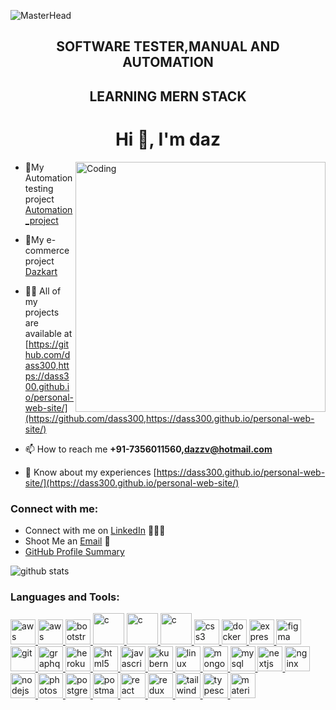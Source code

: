 ![MasterHead](https://synergytopimages.s3.ap-south-1.amazonaws.com/wp-content/uploads/2021/07/06034502/MERN-1-1.png)
<h2 align="center">SOFTWARE TESTER,MANUAL AND AUTOMATION </h2>
<h2 align="center">LEARNING MERN STACK </h2>

<h1 align="center">Hi 👋, I'm daz</h1>


<img align="right" alt="Coding" width="400" src="https://cdn.dribbble.com/users/1162077/screenshots/3848914/programmer.gif">



- 👯My Automation testing project [Automation_project](Automation_project1 )
- 👯My e-commerce project [Dazkart](https://www.dazkart.shop/)

- 👨‍💻 All of my projects are available at [https://github.com/dass300,https://dass300.github.io/personal-web-site/](https://github.com/dass300,https://dass300.github.io/personal-web-site/)

- 📫 How to reach me **+91-7356011560,dazzv@hotmail.com**

- 📄 Know about my experiences [https://dass300.github.io/personal-web-site/](https://dass300.github.io/personal-web-site/)

<h3 align="left">Connect with me:</h3>


 
 - Connect with me on [LinkedIn](https://www.linkedin.com/in/dazz-vettiyil-27479a128/) 👨🏻‍💻
 - Shoot Me an [Email](mailto:dazzv@hotmail.com) 💌
 - [GitHub Profile Summary](https://github.com/dass300)


![github stats](https://github-readme-stats.vercel.app/api?username=dass300&show_icons=true)

<h3 align="left">Languages and Tools:</h3>
<p align="left">
 
 <a href="https://aws.amazon.com" target="_blank" rel="noreferrer"> 
<img src="https://www.vectorlogo.zone/logos/java/java-ar21.svg" alt="aws" width="40" height="40"/>        
 </a>
 <a href="https://aws.amazon.com" target="_blank" rel="noreferrer"> 
<img src="https://cdn.jsdelivr.net/gh/devicons/devicon/icons/amazonwebservices/amazonwebservices-original-wordmark.svg" alt="aws" width="40" height="40"/>        
 </a>

 <a href="https://getbootstrap.com" target="_blank" rel="noreferrer"> 
<img src="https://cdn.jsdelivr.net/gh/devicons/devicon/icons/bootstrap/bootstrap-original-wordmark.svg" alt="bootstrap" width="40" height="40"/> </a> 
  
<a href="https://www.cprogramming.com/" target="_blank" rel="noreferrer"> 
<img src="https://github.com/get-icon/geticon/blob/master/icons/selenium.svg" alt="c" width="50" height="50"/> </a>
<a href="https://www.cprogramming.com/" target="_blank" rel="noreferrer"> 
<a href="https://www.cprogramming.com/" target="_blank" rel="noreferrer"> 
<img src="https://www.vectorlogo.zone/logos/cucumberio/cucumberio-icon.svg" alt="c" width="50" height="50"/> </a>
<a href="https://www.cprogramming.com/" target="_blank" rel="noreferrer"> 
<img src="https://cdn.jsdelivr.net/gh/devicons/devicon/icons/c/c-original.svg" alt="c" width="50" height="50"/> </a>
 <a href="https://www.w3schools.com/css/" target="_blank" rel="noreferrer">
 <img src="https://cdn.jsdelivr.net/gh/devicons/devicon/icons/css3/css3-original-wordmark.svg" alt="css3" width="40" height="40"/> </a>
 <a href="https://www.docker.com/" target="_blank" rel="noreferrer">
 <img src="https://cdn.jsdelivr.net/gh/devicons/devicon/icons/docker/docker-original-wordmark.svg" alt="docker" width="40" height="40"/> </a>
 <a href="https://expressjs.com" target="_blank" rel="noreferrer">
 <img src="https://cdn.jsdelivr.net/gh/devicons/devicon/icons/express/express-original.svg" alt="express" width="40" height="40"/> </a>
 <a href="https://www.figma.com/" target="_blank" rel="noreferrer">
  <img src="https://www.vectorlogo.zone/logos/figma/figma-icon.svg" alt="figma" width="40" height="40"/> </a> 
 <a href="https://git-scm.com/" target="_blank" rel="noreferrer"> 
  <img src="https://www.vectorlogo.zone/logos/git-scm/git-scm-icon.svg" alt="git" width="40" height="40"/> </a>
 <a href="https://graphql.org" target="_blank" rel="noreferrer">
  <img src="https://www.vectorlogo.zone/logos/graphql/graphql-icon.svg" alt="graphql" width="40" height="40"/> </a>
 <a href="https://heroku.com" target="_blank" rel="noreferrer">
  <img src="https://www.vectorlogo.zone/logos/heroku/heroku-icon.svg" alt="heroku" width="40" height="40"/> </a> 
 <a href="https://www.w3.org/html/" target="_blank" rel="noreferrer">
  <img src="https://cdn.jsdelivr.net/gh/devicons/devicon/icons/html5/html5-original.svg" alt="html5" width="40" height="40"/> </a>
 <a href="https://developer.mozilla.org/en-US/docs/Web/JavaScript" target="_blank" rel="noreferrer"> 
  <img src="https://cdn.jsdelivr.net/gh/devicons/devicon/icons/javascript/javascript-original.svg" alt="javascript" width="40" height="40"/> </a> 
 <a href="https://kubernetes.io" target="_blank" rel="noreferrer">
  <img src="https://www.vectorlogo.zone/logos/kubernetes/kubernetes-icon.svg" alt="kubernetes" width="40" height="40"/> </a>
 <a href="https://www.linux.org/" target="_blank" rel="noreferrer">
  <img src="https://cdn.jsdelivr.net/gh/devicons/devicon/icons/linux/linux-original.svg" alt="linux" width="40" height="40"/> </a>
 <a href="https://www.mongodb.com/" target="_blank" rel="noreferrer"> 
  <img src="https://cdn.jsdelivr.net/gh/devicons/devicon/icons/mongodb/mongodb-original-wordmark.svg" alt="mongodb" width="40" height="40"/> </a>
 <a href="https://www.mysql.com/" target="_blank" rel="noreferrer">
  <img src="https://cdn.jsdelivr.net/gh/devicons/devicon/icons/mysql/mysql-original-wordmark.svg" alt="mysql" width="40" height="40"/> </a>
 <a href="https://nextjs.org/" target="_blank" rel="noreferrer">
  <img src="https://cdn.worldvectorlogo.com/logos/nextjs-2.svg" alt="nextjs" width="40" height="40"/> </a>
 <a href="https://www.nginx.com" target="_blank" rel="noreferrer">
  <img src="https://cdn.jsdelivr.net/gh/devicons/devicon/icons/nginx/nginx-original.svg" alt="nginx" width="40" height="40"/> </a>
 <a href="https://nodejs.org" target="_blank" rel="noreferrer"> 
  <img src="https://cdn.jsdelivr.net/gh/devicons/devicon/icons/nodejs/nodejs-original.svg" alt="nodejs" width="40" height="40"/> </a>
 <a href="https://www.photoshop.com/en" target="_blank" rel="noreferrer"> 
  <img src="https://cdn.jsdelivr.net/gh/devicons/devicon/icons/photoshop/photoshop-line.svg" alt="photoshop" width="40" height="40"/> </a>
 <a href="https://www.postgresql.org" target="_blank" rel="noreferrer">
 <img src="https://cdn.jsdelivr.net/gh/devicons/devicon/icons/postgresql/postgresql-original-wordmark.svg" alt="postgresql" width="40" height="40"/ </a> 
 <a href="https://postman.com" target="_blank" rel="noreferrer"> 
  <img src="https://www.vectorlogo.zone/logos/getpostman/getpostman-icon.svg" alt="postman" width="40" height="40"/> </a> 
  <a href="https://reactjs.org/" target="_blank" rel="noreferrer">
   <img src="https://cdn.jsdelivr.net/gh/devicons/devicon/icons/react/react-original.svg" alt="react" width="40" height="40"/> </a>
  <a href="https://redux.js.org" target="_blank" rel="noreferrer">
   <img src="https://cdn.jsdelivr.net/gh/devicons/devicon/icons/redux/redux-original.svg" alt="redux" width="40" height="40"/> </a>
  <a href="https://tailwindcss.com/" target="_blank" rel="noreferrer"> 
   <img src="https://www.vectorlogo.zone/logos/tailwindcss/tailwindcss-icon.svg" alt="tailwind" width="40" height="40"/> </a>
  <a href="https://www.typescriptlang.org/" target="_blank" rel="noreferrer">
   <img src="https://cdn.jsdelivr.net/gh/devicons/devicon/icons/typescript/typescript-original.svg" alt="typescript" width="40" height="40"/> </a> 
  
 <a href="https://www.typescriptlang.org/" target="_blank" rel="noreferrer">
   <img src="https://cdn.jsdelivr.net/gh/devicons/devicon/icons/materialui/materialui-original.svg" alt="material ui" width="40" height="40"/> </a> </p>
  
